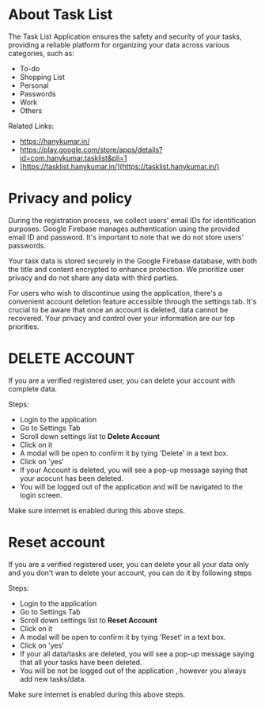 <h1>About Task List</h1>
The Task List Application ensures the safety and security of your tasks, providing a reliable platform for organizing your data across various categories, 
such as:

- To-do
- Shopping List
- Personal
- Passwords
- Work
- Others

Related Links:
- https://hanykumar.in/
- https://play.google.com/store/apps/details?id=com.hanykumar.tasklist&pli=1
- [https://tasklist.hanykumar.in/](https://tasklist.hanykumar.in/)

<h1>Privacy and policy</h1>
During the registration process, we collect users' email IDs for identification purposes. Google Firebase manages authentication using the provided email ID and password. It's important to note that we do not store users' passwords.

Your task data is stored securely in the Google Firebase database, with both the title and content encrypted to enhance protection. We prioritize user privacy and do not share any data with third parties.

For users who wish to discontinue using the application, there's a convenient account deletion feature accessible through the settings tab. It's crucial to be aware that once an account is deleted, data cannot be recovered. Your privacy and control over your information are our top priorities.

<h1>DELETE ACCOUNT</h1>

If you are a verified registered user, you can delete your account with complete data.

Steps:
- Login to the application
- Go to Settings Tab
- Scroll down settings list to **Delete Account**
- Click on it
- A modal will be open to confirm it by tying 'Delete' in a text box.
- Click on 'yes'
- If your Account is deleted, you will see a pop-up message saying that your acocunt has been deleted.
- You will be logged out of the application and will be navigated to the login screen. 

Make sure internet is enabled during this above steps.



<h1>Reset account</h1>

If you are a verified registered user, you can delete your all your data only and you don't wan to delete your account, you can do it by following steps

Steps:
- Login to the application
- Go to Settings Tab
- Scroll down settings list to **Reset Account**
- Click on it
- A modal will be open to confirm it by tying 'Reset' in a text box.
- Click on 'yes'
- If your all data/tasks are deleted, you will see a pop-up message saying that all your tasks have been deleted.
- You will be not be logged out of the application , however you always add new tasks/data. 

Make sure internet is enabled during this above steps.


 
